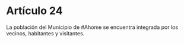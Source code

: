 # Artículo 24

La población del Municipio de #Ahome se encuentra integrada por los vecinos, habitantes y visitantes.